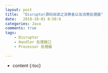 ```yaml
---
layout: post
title:  "Disruptor源码阅读之消费者以及消费处理器"
date:   2018-10-01 8:50:9
categories: Java
comments: true
tags:
    - Disruptor    
    - Handler 处理接口
    - Processor 处理器
   
---
```


* content
{:toc}

